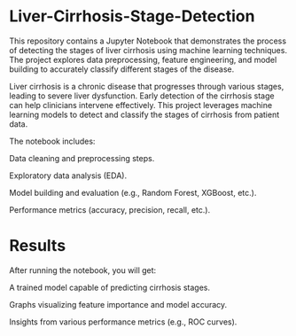 # Liver-Cirrhosis-Stage-Detection
This repository contains a Jupyter Notebook that demonstrates the process of detecting the stages of liver cirrhosis using machine learning techniques. The project explores data preprocessing, feature engineering, and model building to accurately classify different stages of the disease.

Liver cirrhosis is a chronic disease that progresses through various stages, leading to severe liver dysfunction. Early detection of the cirrhosis stage can help clinicians intervene effectively. This project leverages machine learning models to detect and classify the stages of cirrhosis from patient data.

The notebook includes:

Data cleaning and preprocessing steps.

Exploratory data analysis (EDA).

Model building and evaluation (e.g., Random Forest, XGBoost, etc.).

Performance metrics (accuracy, precision, recall, etc.).

# Results
After running the notebook, you will get:

A trained model capable of predicting cirrhosis stages.

Graphs visualizing feature importance and model accuracy.

Insights from various performance metrics (e.g., ROC curves).
